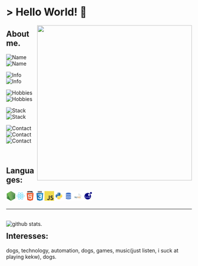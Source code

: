 # > Hello World! 👺

<img align="right" src="https://i.imgur.com/Cj5ebJp.png" width="420" height="420" />

## About me.

![Name](https://img.shields.io/static/v1?label=&message=Name%3A&color=111&style=flat-square)
![Name](https://img.shields.io/static/v1?label=&message=João%20Vitor%20Pugsley.&color=blue&style=flat-square)

![Info](https://img.shields.io/static/v1?label=&message=Info%3A&color=111&style=flat-square)
![Info](https://img.shields.io/static/v1?label=&message=17y,%20male,%20Brazil.&color=blue&style=flat-square)

![Hobbies](https://img.shields.io/static/v1?label=&message=Hobbies%3A&color=111&style=flat-square)
![Hobbies](https://img.shields.io/static/v1?label=&message=play%20games,%20bot%20development.&color=blue&style=flat-square)

![Stack](https://img.shields.io/static/v1?label=&message=Stack%3A&color=111&style=flat-square)
![Stack](https://img.shields.io/static/v1?label=&message=fullstack,%20back-end%20focused.&color=blue&style=flat-square)

![Contact](https://img.shields.io/static/v1?label=&message=Contact%3A&color=111&style=flat-square)
![Contact](https://img.shields.io/static/v1?logo=GMAIL&label=&message=joaopugsleyy%40gmail.com&color=blue&logoColor=white&style=flat-square)
![Contact](https://img.shields.io/static/v1?logo=discord&label=&message=Insannity%230243&color=blue&logoColor=white&style=flat-square)


<br />

## Languages:

<img align="left" alt="Node.js" width="26px" src="https://raw.githubusercontent.com/github/explore/80688e429a7d4ef2fca1e82350fe8e3517d3494d/topics/nodejs/nodejs.png" />
<img align="left" alt="React" width="26px" src="https://raw.githubusercontent.com/github/explore/80688e429a7d4ef2fca1e82350fe8e3517d3494d/topics/react/react.png" />
<img align="left" alt="HTML5" width="26px" src="https://raw.githubusercontent.com/github/explore/80688e429a7d4ef2fca1e82350fe8e3517d3494d/topics/html/html.png" />
<img align="left" alt="CSS3" width="26px" src="https://raw.githubusercontent.com/github/explore/80688e429a7d4ef2fca1e82350fe8e3517d3494d/topics/css/css.png" />
<img align="left" alt="JavaScript" width="26px" src="https://raw.githubusercontent.com/github/explore/80688e429a7d4ef2fca1e82350fe8e3517d3494d/topics/javascript/javascript.png" />
<img align="left" alt="Python" width="26px" src="https://raw.githubusercontent.com/github/explore/80688e429a7d4ef2fca1e82350fe8e3517d3494d/topics/python/python.png" />
<img align="left" alt="SQL" width="26px" src="https://raw.githubusercontent.com/github/explore/80688e429a7d4ef2fca1e82350fe8e3517d3494d/topics/sql/sql.png" />
<img align="left" alt="MySQL" width="26px" src="https://raw.githubusercontent.com/github/explore/80688e429a7d4ef2fca1e82350fe8e3517d3494d/topics/mysql/mysql.png" />
<img align="left" alt="Lua" width="26px" src="https://raw.githubusercontent.com/github/explore/80688e429a7d4ef2fca1e82350fe8e3517d3494d/topics/lua/lua.png" />

<br />
<br />

---

<br />

<img align="left" alt="github stats." src="https://github-readme-stats.vercel.app/api?username=insannityxd&show_icons=true&hide_border=true" />

## Interesses:

dogs, technology, automation, dogs, games, music(just listen, i suck at playing kekw), dogs.
